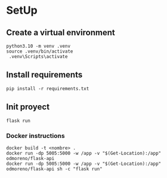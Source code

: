 # SetUp
## Create a virtual environment

```
python3.10 -m venv .venv
source .venv/bin/activate
 .venv\Scripts\activate
```

## Install requirements
```
pip install -r requirements.txt
```

## Init proyect

```
flask run
```

### Docker instructions

```
docker build -t <nombre> .
docker run -dp 5005:5000 -w /app -v "$(Get-Location):/app" odmoreno/flask-api
docker run -dp 5005:5000 -w /app -v "$(Get-Location):/app" odmoreno/flask-api sh -c "flask run"
```
